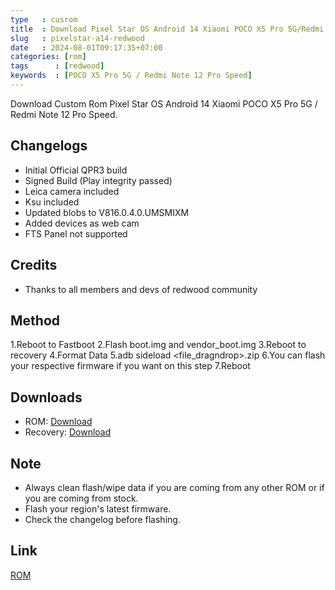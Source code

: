 ```yaml
---
type   : cusrom
title  : Download Pixel Star OS Android 14 Xiaomi POCO X5 Pro 5G/Redmi Note 12 Pro Speed
slug   : pixelstar-a14-redwood
date   : 2024-08-01T09:17:35+07:00
categories: [rom]
tags      : [redwood]
keywords  : [POCO X5 Pro 5G / Redmi Note 12 Pro Speed]
---
```


Download Custom Rom Pixel Star OS Android 14 Xiaomi POCO X5 Pro 5G / Redmi Note 12 Pro Speed.

## Changelogs
- Initial Official QPR3 build
- Signed Build (Play integrity passed)
- Leica camera included
- Ksu included 
- Updated blobs to V816.0.4.0.UMSMIXM
- Added devices as web cam
- FTS Panel not supported

## Credits
- Thanks to all members and devs of redwood community

## Method
1.Reboot to Fastboot
2.Flash boot.img and vendor_boot.img
3.Reboot to recovery
4.Format Data
5.adb sideload <file_dragndrop>.zip
6.You can flash your respective firmware if you want on this step
7.Reboot

## Downloads

* ROM: [Download](https://sourceforge.net/projects/pixelstar/files/redwood/uday/pixelstar-3.0-uday-redwood-official-1745-20240721.zip/download)
* Recovery: [Download](https://sourceforge.net/projects/pocox5pro/files/PIXELSTAR/RECOVERY%20FILES/)

## Note
* Always clean flash/wipe data if you are coming from any other ROM or if you are coming from stock.
* Flash your region's latest firmware.
* Check the changelog before flashing.

## Link
[ROM](https://github.com/kartik-commits/ota_PixelOS/releases/tag/v1.0.0)

